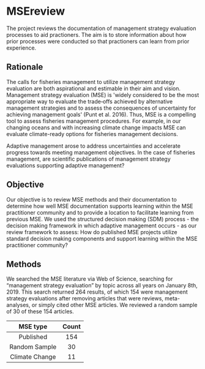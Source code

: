 # MSEreview
The project reviews the documentation of management strategy evaluation processes to aid practioners. The aim is to store information about how prior processes were conducted so that practioners can learn from prior experience.

## Rationale
The calls for fisheries management to utilize management strategy evaluation are both aspirational and estimable in their aim and vision. Management strategy evaluation (MSE) is 'widely considered to be the most appropriate way to evaluate the trade‐offs achieved by alternative management strategies and to assess the consequences of uncertainty for achieving management goals' (Punt et al. 2016). Thus, MSE is a compelling tool to assess fisheries management procedures.  For example, in our changing oceans and with increasing climate change impacts MSE can evaluate climate-ready options for fisheries management decisions.

Adaptive management arose to address uncertainties and accelerate progress towards meeting management objectives. In the case of fisheries management, are scientific publications of management strategy evaluations supporting adaptive management?

## Objective
Our objective is to review MSE methods and their documentation to determine how well MSE documentation supports learning within the MSE practitioner community and to provide a location to facilitate learning from previous MSE. We used the structured decision making (SDM) process - the decision making framework in which adaptive management occurs - as our review framework to assess:
How do published MSE projects utilize standard decision making components and support learning within the MSE practitioner community?

## Methods
We searched the MSE literature via Web of Science, searching for “management strategy evaluation” by topic across all years on January 8th, 2019. This search returned 264 results, of which 154 were management strategy evaluations after removing articles that were reviews, meta-analyses, or simply cited other MSE articles. We reviewed a random sample of 30 of these 154 articles.

MSE type | Count 
:--:|:--:
Published | 154 
Random Sample | 30 
Climate Change | 11 